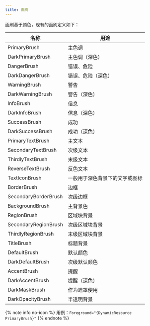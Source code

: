 ```yaml
---
title: 画刷
---
```


画刷基于颜色，现有的画刷定义如下：

| 名称 | 用途 |
|-|-|
| PrimaryBrush | 主色调 |
| DarkPrimaryBrush | 主色调（深色） |
| DangerBrush | 错误、危险 |
| DarkDangerBrush | 错误、危险（深色） |
| WarningBrush | 警告 |
| DarkWarningBrush | 警告（深色） |
| InfoBrush | 信息 |
| DarkInfoBrush | 信息（深色） |
| SuccessBrush | 成功 |
| DarkSuccessBrush | 成功（深色） |
| PrimaryTextBrush | 主文本 |
| SecondaryTextBrush | 次级文本 |
| ThirdlyTextBrush | 末级文本 |
| ReverseTextBrush | 反色文本 |
| TextIconBrush | 一般用于深色背景下的文字或图标 |
| BorderBrush | 边框 |
| SecondaryBorderBrush | 次级边框 |
| BackgroundBrush | 主背景色 |
| RegionBrush | 区域块背景 |
| SecondaryRegionBrush | 次级区域块背景 |
| ThirdlyRegionBrush | 末级区域块背景 |
| TitleBrush | 标题背景 |
| DefaultBrush | 默认颜色 |
| DarkDefaultBrush | 次级默认颜色 |
| AccentBrush | 提醒 |
| DarkAccentBrush | 提醒（深色） |
| DarkMaskBrush | 作为遮罩使用 |
| DarkOpacityBrush | 半透明背景 |

{% note info no-icon %}
用例：`Foreground="{DynamicResource PrimaryBrush}"`
{% endnote %}